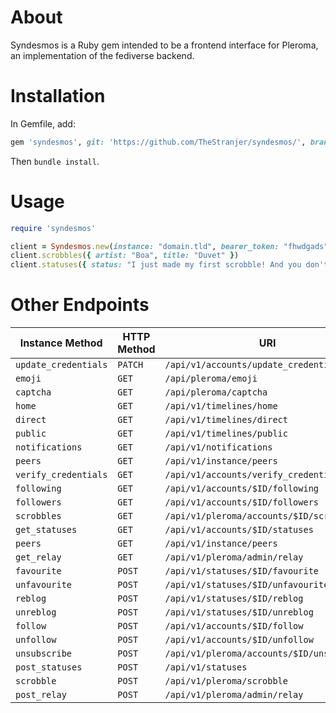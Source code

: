 # About

Syndesmos is a Ruby gem intended to be a frontend interface for Pleroma, an implementation of the fediverse backend.

# Installation

In Gemfile, add:
```ruby
gem 'syndesmos', git: 'https://github.com/TheStranjer/syndesmos/', branch: 'akro'
```

Then `bundle install`.

# Usage

```ruby
require 'syndesmos'

client = Syndesmos.new(instance: "domain.tld", bearer_token: "fhwdgads")
client.scrobbles({ artist: "Boa", title: "Duvet" })
client.statuses({ status: "I just made my first scrobble! And you don't even understand..."})
```

# Other Endpoints

| Instance Method | HTTP Method | URI
| --------------- | ----------- | ---
`update_credentials` | `PATCH ` | `/api/v1/accounts/update_credentials`
`emoji             ` | `GET   ` | `/api/pleroma/emoji`
`captcha           ` | `GET   ` | `/api/pleroma/captcha`
`home              ` | `GET   ` | `/api/v1/timelines/home`
`direct            ` | `GET   ` | `/api/v1/timelines/direct`
`public            ` | `GET   ` | `/api/v1/timelines/public`
`notifications     ` | `GET   ` | `/api/v1/notifications`
`peers             ` | `GET   ` | `/api/v1/instance/peers`
`verify_credentials` | `GET   ` | `/api/v1/accounts/verify_credentials`
`following         ` | `GET   ` | `/api/v1/accounts/$ID/following`
`followers         ` | `GET   ` | `/api/v1/accounts/$ID/followers`
`scrobbles         ` | `GET   ` | `/api/v1/pleroma/accounts/$ID/scrobbles`
`get_statuses      ` | `GET   ` | `/api/v1/accounts/$ID/statuses`
`peers             ` | `GET   ` | `/api/v1/instance/peers`
`get_relay         ` | `GET   ` | `/api/v1/pleroma/admin/relay`
`favourite         ` | `POST  ` | `/api/v1/statuses/$ID/favourite`
`unfavourite       ` | `POST  ` | `/api/v1/statuses/$ID/unfavourite`
`reblog            ` | `POST  ` | `/api/v1/statuses/$ID/reblog`
`unreblog          ` | `POST  ` | `/api/v1/statuses/$ID/unreblog`
`follow            ` | `POST  ` | `/api/v1/accounts/$ID/follow`
`unfollow          ` | `POST  ` | `/api/v1/accounts/$ID/unfollow`
`unsubscribe       ` | `POST  ` | `/api/v1/pleroma/accounts/$ID/unsubscribe`
`post_statuses     ` | `POST  ` | `/api/v1/statuses`
`scrobble          ` | `POST  ` | `/api/v1/pleroma/scrobble`
`post_relay        ` | `POST  ` | `/api/v1/pleroma/admin/relay`

